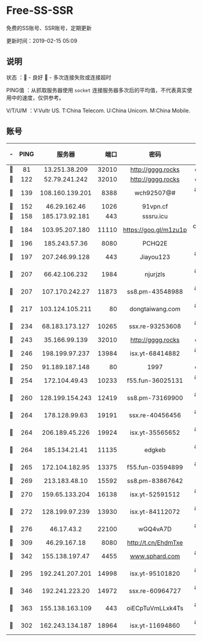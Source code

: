 # Free-SS-SSR

免费的SS账号、SSR账号，定期更新

更新时间：2019-02-15 05:09

## 说明

状态     ：🙂 - 良好 🙁 - 多次连接失败或连接超时

PING值   ：从抓取服务器使用 `socket` 连接服务器多次后的平均值，不代表真实使用中的速度，仅供参考。

V/T/U/M  ：V:Vultr US. T:China Telecom. U:China Unicom. M:China Mobile.

## 账号

|-|PING|服务器|端口|密码|加密方式|区域|V/T/U/M|
|:----:|:----:|:-----:|-----:|:----:|:----:|:----:|:----:|
|🙂|81|13.251.38.209|32010|http://gggg.rocks|chacha20|SG|10↑/10↑/10↑/10↑|
|🙂|122|52.79.241.242|32010|http://gggg.rocks|chacha20|KR|10↑/10↑/10↑/10↑|
|🙂|139|108.160.139.201|8388|wch92507@#|aes-256-cfb|JP|10↑/10↑/10↑/10↑|
|🙂|152|46.29.162.46|1026|91vpn.cf|rc4-md5|RU|10↑/10↑/10↑/10↑|
|🙂|158|185.173.92.181|443|sssru.icu|rc4-md5|RU|10↑/10↑/10↑/10↑|
|🙂|184|103.95.207.180|11110|https://goo.gl/m1zu1p|chacha20-ietf|US|10↑/10↑/10↑/10↑|
|🙂|196|185.243.57.36|8080|PCHQ2E|rc4-md5|US|10↑/10↑/10↑/10↑|
|🙂|197|207.246.99.128|443|Jiayou123|aes-256-cfb|US|10↑/10↑/10↑/10↑|
|🙂|207|66.42.106.232|1984|njurjzls|aes-256-cfb|US|10↑/10↑/10↑/10↑|
|🙂|207|107.170.242.27|11873|ss8.pm-43548988|aes-256-cfb|US|9↑/10↑/9↑/10↑|
|🙂|217|103.124.105.211|80|dongtaiwang.com|aes-256-cfb|US|10↑/10↑/10↑/10↑|
|🙂|234|68.183.173.127|10265|ssx.re-93253608|aes-256-cfb|US|9↑/10↑/9↑/10↑|
|🙂|243|35.166.99.139|32010|http://gggg.rocks|chacha20|US|10↑/9↑/9↑/9↑|
|🙂|246|198.199.97.237|13984|isx.yt-68414882|aes-256-cfb|US|10↑/10↑/10↑/10↑|
|🙂|250|91.189.187.148|80|1997|chacha20|US|10↑/10↑/10↑/10↑|
|🙂|254|172.104.49.43|10233|f55.fun-36025131|aes-256-cfb|SG|9↑/10↑/9↑/10↑|
|🙂|260|128.199.154.243|12419|ss8.pm-73169900|aes-256-cfb|SG|10↑/10↑/10↑/10↑|
|🙂|264|178.128.99.63|19191|ssx.re-40456456|aes-256-cfb|SG|9↑/10↑/9↑/10↑|
|🙂|264|206.189.45.226|19924|isx.yt-35565652|aes-256-cfb|SG|10↑/10↑/10↑/10↑|
|🙂|264|185.134.21.41|11135|edgkeb|aes-256-cfb|GB|10↑/10↑/10↑/10↑|
|🙂|265|172.104.182.95|13375|f55.fun-03594899|aes-256-cfb|SG|9↑/10↑/9↑/10↑|
|🙂|269|213.183.48.10|15592|ss8.pm-83867642|rc4-md5|RU|9↑/10↑/9↑/10↑|
|🙂|270|159.65.133.204|16138|isx.yt-52591512|aes-256-cfb|SG|10↑/10↑/10↑/10↑|
|🙂|272|128.199.97.239|13930|isx.yt-84112072|aes-256-cfb|SG|10↑/10↑/10↑/10↑|
|🙂|276|46.17.43.2|22100|wGQ4vA7D|aes-256-gcm|RU|10↑/10↑/10↑/10↑|
|🙂|309|46.29.167.18|8080|http://t.cn/EhdmTxe|rc4-md5|RU|10↑/10↑/10↑/10↑|
|🙂|342|155.138.197.47|4455|www.sphard.com|aes-256-cfb|US|10↑/10↑/10↑/10↑|
|🙂|295|192.241.207.201|14998|isx.yt-95101820|aes-256-cfb|US|10↑/10↑/10↑/10↑|
|🙂|346|192.241.223.20|14972|ssx.re-60964727|aes-256-cfb|US|9↑/10↑/9↑/10↑|
|🙂|363|155.138.163.109|443|oiECpTuVmLLxk4Ts|aes-256-cfb|US|10↑/10↑/10↑/10↑|
|🙂|302|162.243.134.187|18964|isx.yt-11694860|aes-256-cfb|US|10↑/10↑/10↑/10↑|
